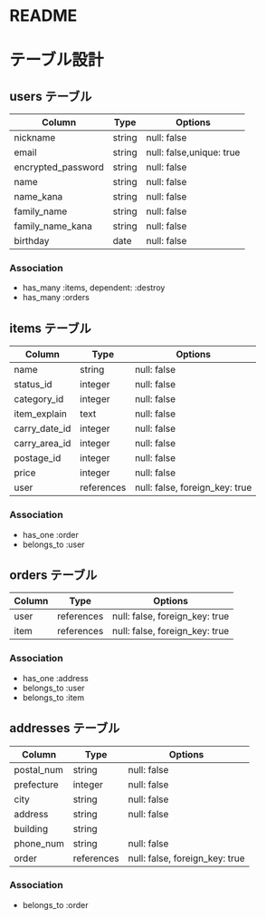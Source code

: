 # README

# テーブル設計

## users テーブル

| Column                | Type   | Options                      |
| --------              | ------ | -----------                  |
| nickname              | string | null: false                  |
| email                 | string | null: false,unique: true |
| encrypted_password    | string | null: false                  |
| name                  | string | null: false                  |
| name_kana             | string | null: false                  |
| family_name           | string | null: false                  |
| family_name_kana      | string | null: false                  |
| birthday              | date   | null: false                  |


### Association

- has_many :items, dependent: :destroy
- has_many :orders



## items テーブル

| Column        | Type       | Options                        |
| --------      | ------     | -----------                    |
| name          | string     | null: false                    |
| status_id     | integer    | null: false                    |
| category_id   | integer    | null: false                    |
| item_explain  | text       | null: false                    |
| carry_date_id | integer    | null: false                    |
| carry_area_id | integer    | null: false                    |
| postage_id    | integer    | null: false                    |
| price         | integer    | null: false                    |
| user          | references | null: false, foreign_key: true |


### Association

- has_one :order
- belongs_to :user



## orders テーブル

| Column      | Type       | Options                        |
| ------      | ---------- | ------------------------------ |
| user        | references | null: false, foreign_key: true |
| item        | references | null: false, foreign_key: true |

### Association

- has_one :address
- belongs_to :user
- belongs_to :item

## addresses テーブル

| Column      | Type       | Options                        |
| -------     | ---------- | ------------------------------ |
| postal_num  | string     | null: false                    |
| prefecture  | integer    | null: false                    |
| city        | string     | null: false                    |
| address     | string     | null: false                    |
| building    | string     |                                |
| phone_num   | string     | null: false                    |
| order       | references | null: false, foreign_key: true |

### Association

- belongs_to :order

